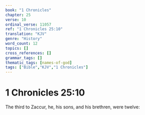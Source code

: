 ```yaml
---
book: "1 Chronicles"
chapter: 25
verse: 10
ordinal_verse: 11057
ref: "1 Chronicles 25:10"
translation: "KJV"
genre: "History"
word_count: 12
topics: []
cross_references: []
grammar_tags: []
thematic_tags: [names-of-god]
tags: ["Bible","KJV","1 Chronicles"]
---
```


# 1 Chronicles 25:10

The third to Zaccur, he, his sons, and his brethren, were twelve:
